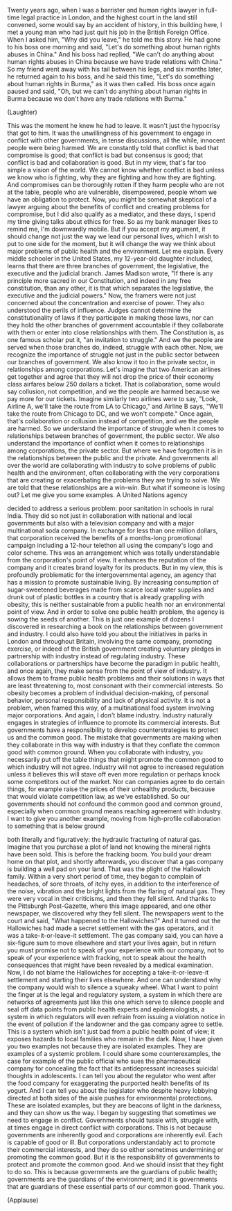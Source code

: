 
Twenty years ago,
when I was a barrister
and human rights lawyer
in full-time legal practice in London,
and the highest court in the land
still convened, some would say
by an accident of history,
in this building here,
I met a young man
who had just quit his job
in the British Foreign Office.
When I asked him, &quot;Why did you leave,&quot;
he told me this story.
He had gone to his boss
one morning and said,
&quot;Let&#39;s do something
about human rights abuses in China.&quot;
And his boss had replied,
&quot;We can&#39;t do anything
about human rights abuses in China
because we have
trade relations with China.&quot;
So my friend went away
with his tail between his legs,
and six months later,
he returned again to his boss,
and he said this time,
&quot;Let&#39;s do something
about human rights in Burma,&quot;
as it was then called.
His boss once again paused
and said, &quot;Oh, but we can&#39;t
do anything about human rights in Burma
because we don&#39;t have
any trade relations with Burma.&quot;

(Laughter)

This was the moment
he knew he had to leave.
It wasn&#39;t just the hypocrisy
that got to him.
It was the unwillingness of his government
to engage in conflict
with other governments,
in tense discussions,
all the while, innocent people
were being harmed.
We are constantly told
that conflict is bad
that compromise is good;
that conflict is bad
but consensus is good;
that conflict is bad
and collaboration is good.
But in my view,
that&#39;s far too simple
a vision of the world.
We cannot know
whether conflict is bad
unless we know who is fighting,
why they are fighting
and how they are fighting.
And compromises can be thoroughly rotten
if they harm people
who are not at the table,
people who are vulnerable, disempowered,
people whom we have
an obligation to protect.
Now, you might be
somewhat skeptical of a lawyer
arguing about the benefits of conflict
and creating problems for compromise,
but I did also qualify as a mediator,
and these days, I spend my time
giving talks about ethics for free.
So as my bank manager likes to remind me,
I&#39;m downwardly mobile.
But if you accept my argument,
it should change not just the way
we lead our personal lives,
which I wish to put
to one side for the moment,
but it will change the way
we think about major problems
of public health and the environment.
Let me explain.
Every middle schooler
in the United States,
my 12-year-old daughter included,
learns that there are
three branches of government,
the legislative, the executive
and the judicial branch.
James Madison wrote,
&quot;If there is any principle
more sacred in our Constitution,
and indeed in any free constitution,
than any other,
it is that which separates
the legislative, the executive
and the judicial powers.&quot;
Now, the framers were not just concerned
about the concentration
and exercise of power.
They also understood
the perils of influence.
Judges cannot determine
the constitutionality of laws
if they participate in making those laws,
nor can they hold the other branches
of government accountable
if they collaborate with them
or enter into close
relationships with them.
The Constitution is,
as one famous scholar put it,
&quot;an invitation to struggle.&quot;
And we the people are served
when those branches do, indeed,
struggle with each other.
Now, we recognize
the importance of struggle
not just in the public sector
between our branches of government.
We also know it too in the private sector,
in relationships among corporations.
Let&#39;s imagine that two American airlines
get together and agree
that they will not drop the price
of their economy class airfares
below 250 dollars a ticket.
That is collaboration,
some would say collusion,
not competition,
and we the people are harmed
because we pay more for our tickets.
Imagine similarly
two airlines were to say,
&quot;Look, Airline A, we&#39;ll take
the route from LA to Chicago,&quot;
and Airline B says, &quot;We&#39;ll take
the route from Chicago to DC,
and we won&#39;t compete.&quot;
Once again, that&#39;s collaboration
or collusion instead of competition,
and we the people are harmed.
So we understand
the importance of struggle
when it comes to relationships
between branches of government,
the public sector.
We also understand
the importance of conflict
when it comes to relationships
among corporations,
the private sector.
But where we have forgotten it
is in the relationships
between the public and the private.
And governments all over the world
are collaborating with industry
to solve problems of public health
and the environment,
often collaborating
with the very corporations
that are creating or exacerbating
the problems they are trying to solve.
We are told that these relationships
are a win-win.
But what if someone is losing out?
Let me give you some examples.
A United Nations agency

decided to address a serious problem:
poor sanitation in schools in rural India.
They did so not just in collaboration
with national and local governments
but also with a television company
and with a major
multinational soda company.
In exchange for less
than one million dollars,
that corporation received the benefits
of a months-long promotional campaign
including a 12-hour telethon
all using the company&#39;s logo
and color scheme.
This was an arrangement
which was totally understandable
from the corporation&#39;s point of view.
It enhances the reputation of the company
and it creates brand loyalty
for its products.
But in my view,
this is profoundly problematic
for the intergovernmental agency,
an agency that has a mission
to promote sustainable living.
By increasing consumption
of sugar-sweetened beverages
made from scarce local water supplies
and drunk out of plastic bottles
in a country that is already
grappling with obesity,
this is neither sustainable
from a public health
nor an environmental point of view.
And in order to solve
one public health problem,
the agency is sowing the seeds
of another.
This is just one example
of dozens I discovered
in researching a book on the relationships
between government and industry.
I could also have told you
about the initiatives in parks
in London and throughout Britain,
involving the same company,
promoting exercise,
or indeed of the British government
creating voluntary pledges
in partnership with industry
instead of regulating industry.
These collaborations or partnerships
have become the paradigm in public health,
and once again, they make sense
from the point of view of industry.
It allows them to frame
public health problems and their solutions
in ways that are least threatening to,
most consonant with
their commercial interests.
So obesity becomes a problem
of individual decision-making,
of personal behavior,
personal responsibility
and lack of physical activity.
It is not a problem,
when framed this way,
of a multinational food system
involving major corporations.
And again, I don&#39;t blame industry.
Industry naturally engages
in strategies of influence
to promote its commercial interests.
But governments have a responsibility
to develop counterstrategies
to protect us
and the common good.
The mistake that governments are making
when they collaborate in this way
with industry
is that they conflate
the common good
with common ground.
When you collaborate with industry,
you necessarily put off the table
things that might promote the common good
to which industry will not agree.
Industry will not agree
to increased regulation
unless it believes this will
stave off even more regulation
or perhaps knock some competitors
out of the market.
Nor can companies agree
to do certain things,
for example raise the prices
of their unhealthy products,
because that would violate
competition law,
as we&#39;ve established.
So our governments should not confound
the common good and common ground,
especially when common ground
means reaching agreement with industry.
I want to give you another example,
moving from high-profile collaboration
to something that is below ground

both literally and figuratively:
the hydraulic fracturing of natural gas.
Imagine that you purchase a plot of land
not knowing the mineral rights
have been sold.
This is before the fracking boom.
You build your dream home on that plot,
and shortly afterwards,
you discover that a gas company
is building a well pad on your land.
That was the plight
of the Hallowich family.
Within a very short period of time,
they began to complain of headaches,
of sore throats, of itchy eyes,
in addition to the interference
of the noise, vibration
and the bright lights
from the flaring of natural gas.
They were very vocal in their criticisms,
and then they fell silent.
And thanks to the Pittsburgh Post-Gazette,
where this image appeared,
and one other newspaper,
we discovered why they fell silent.
The newspapers went to the court and said,
&quot;What happened to the Hallowiches?&quot;
And it turned out the Hallowiches
had made a secret settlement
with the gas operators, and it was
a take-it-or-leave-it settlement.
The gas company said,
you can have a six-figure sum
to move elsewhere
and start your lives again,
but in return
you must promise not to speak
of your experience with our company,
not to speak of your
experience with fracking,
not to speak about the health consequences
that might have been revealed
by a medical examination.
Now, I do not blame
the Hallowiches for accepting
a take-it-or-leave-it settlement
and starting their lives elsewhere.
And one can understand
why the company would wish
to silence a squeaky wheel.
What I want to point the finger at
is the legal and regulatory system,
a system in which there are
networks of agreements
just like this one
which serve to silence people
and seal off data points
from public health experts
and epidemiologists,
a system in which regulators
will even refrain
from issuing a violation notice
in the event of pollution
if the landowner and the gas company
agree to settle.
This is a system which isn&#39;t just
bad from a public health point of view;
it exposes hazards to local families
who remain in the dark.
Now, I have given you two examples
not because they are isolated examples.
They are examples of a systemic problem.
I could share some counterexamples,
the case for example
of the public official
who sues the pharmaceutical company
for concealing the fact
that its antidepressant increases
suicidal thoughts in adolescents.
I can tell you about the regulator
who went after the food company
for exaggerating the purported
health benefits of its yogurt.
And I can tell you about the legislator
who despite heavy lobbying
directed at both sides of the aisle
pushes for environmental protections.
These are isolated examples,
but they are beacons of light
in the darkness,
and they can show us the way.
I began by suggesting that sometimes
we need to engage in conflict.
Governments should tussle with,
struggle with, at times engage
in direct conflict with corporations.
This is not because governments
are inherently good
and corporations are inherently evil.
Each is capable of good or ill.
But corporations understandably
act to promote their commercial interests,
and they do so either sometimes
undermining or promoting the common good.
But it is the responsibility
of governments
to protect and promote the common good.
And we should insist
that they fight to do so.
This is because governments
are the guardians
of public health;
governments are the guardians
of the environment;
and it is governments
that are guardians
of these essential parts
of our common good.
Thank you.

(Applause)

